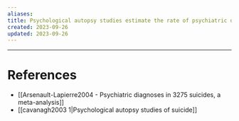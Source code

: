 ```yaml
---
aliases: 
title: Psychological autopsy studies estimate the rate of psychiatric disorders in suicides to be around 90%
created: 2023-09-26
updated: 2023-09-26
---
```



---
# References
* [[Arsenault-Lapierre2004 - Psychiatric diagnoses in 3275 suicides, a meta-analysis]]
* [[cavanagh2003 1|Psychological autopsy studies of suicide]]